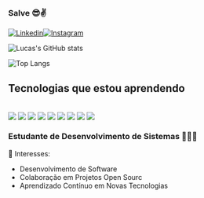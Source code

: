 ### Salve 😎✌️

[![Linkedin](https://img.shields.io/badge/LinkedIn-0077B5?style=for-the-badge&logo=linkedin&logoColor=white)](https://www.linkedin.com/in/lucas-de-oliveira-santos-434239239/)[![Instagram](https://img.shields.io/badge/Instagram-E4405F?style=for-the-badge&logo=instagram&logoColor=white)](https://www.instagram.com/olucas.oliv/)

![Lucas's GitHub stats](https://github-readme-stats.vercel.app/api?username=lucas-oliveirs&show_icons=true&theme=dracula)

![Top Langs](https://github-readme-stats.vercel.app/api/top-langs/?username=lucas-oliveirs&hide_progress=true)

## Tecnologias que estou aprendendo

<div style="display: inline-block"><br/>
  <img align="center" src="https://img.shields.io/badge/HTML5-E34F26?style=for-the-badge&logo=html5&logoColor=white"/>
  <img align="center" src="https://img.shields.io/badge/CSS3-1572B6?style=for-the-badge&logo=css3&logoColor=white"/>
  <img align="center" src="https://img.shields.io/badge/Java-ED8B00?style=for-the-badge&logo=openjdk&logoColor=white"/>
  <img align="center" src="https://img.shields.io/badge/React-20232A?style=for-the-badge&logo=react&logoColor=61DAFB"/>
  <img align="center" src="https://img.shields.io/badge/PHP-777BB4?style=for-the-badge&logo=php&logoColor=white"/>
  <img align="center" src="https://img.shields.io/badge/Node.js-43853D?style=for-the-badge&logo=node.js&logoColor=white"/>
  <img align="center" src="https://img.shields.io/badge/JavaScript-F7DF1E?style=for-the-badge&logo=javascript&logoColor=black"/>
  <img align="center" src="https://img.shields.io/badge/Python-14354C?style=for-the-badge&logo=python&logoColor=white"/>
  <img align="center" src="https://img.shields.io/badge/MySQL-00000F?style=for-the-badge&logo=mysql&logoColor=white"/>
</div> <br/>

### Estudante de Desenvolvimento de Sistemas 🧑🏻‍💻

🌱 Interesses:

- Desenvolvimento de Software
- Colaboração em Projetos Open Sourc
- Aprendizado Contínuo em Novas Tecnologias
